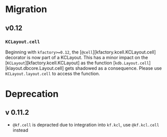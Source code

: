 # Migration

## v0.12

### `KCLayout.cell`

Beginning with `kfactory>=0.12`, the [`@cell`][kfactory.kcell.KCLayout.cell] decorator is now part of a KCLayout. This has a minor impact on the [`KCLayout`][kfactory.kcell.KCLayout] as the function
[`kdb.Layout.cell`][klayout.dbcore.Layout.cell] gets shadowed as a consequence. Please use `KCLayout.layout.cell` to access the function.


# Deprecation

## v 0.11.2

- `@kf.cell` is depracted due to integration into `kf.kcl`, use `@kf.kcl.cell` instead

